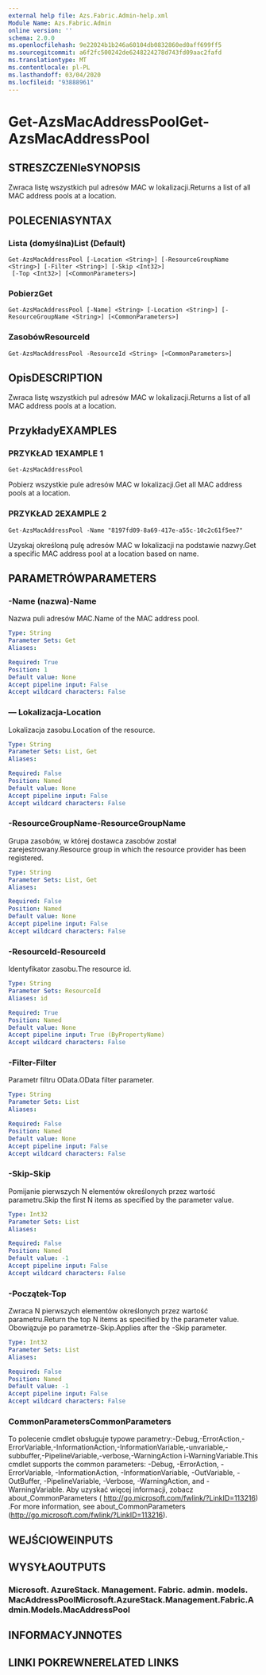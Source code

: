 ```yaml
---
external help file: Azs.Fabric.Admin-help.xml
Module Name: Azs.Fabric.Admin
online version: ''
schema: 2.0.0
ms.openlocfilehash: 9e22024b1b246a60104db0832860ed0aff699ff5
ms.sourcegitcommit: a6f2fc500242de6248224278d743fd09aac2fafd
ms.translationtype: MT
ms.contentlocale: pl-PL
ms.lasthandoff: 03/04/2020
ms.locfileid: "93888961"
---
```

# <span data-ttu-id="1c319-101">Get-AzsMacAddressPool</span><span class="sxs-lookup"><span data-stu-id="1c319-101">Get-AzsMacAddressPool</span></span>

## <span data-ttu-id="1c319-102">STRESZCZENIe</span><span class="sxs-lookup"><span data-stu-id="1c319-102">SYNOPSIS</span></span>
<span data-ttu-id="1c319-103">Zwraca listę wszystkich pul adresów MAC w lokalizacji.</span><span class="sxs-lookup"><span data-stu-id="1c319-103">Returns a list of all MAC address pools at a location.</span></span>

## <span data-ttu-id="1c319-104">POLECENIA</span><span class="sxs-lookup"><span data-stu-id="1c319-104">SYNTAX</span></span>

### <span data-ttu-id="1c319-105">Lista (domyślna)</span><span class="sxs-lookup"><span data-stu-id="1c319-105">List (Default)</span></span>
```
Get-AzsMacAddressPool [-Location <String>] [-ResourceGroupName <String>] [-Filter <String>] [-Skip <Int32>]
 [-Top <Int32>] [<CommonParameters>]
```

### <span data-ttu-id="1c319-106">Pobierz</span><span class="sxs-lookup"><span data-stu-id="1c319-106">Get</span></span>
```
Get-AzsMacAddressPool [-Name] <String> [-Location <String>] [-ResourceGroupName <String>] [<CommonParameters>]
```

### <span data-ttu-id="1c319-107">Zasobów</span><span class="sxs-lookup"><span data-stu-id="1c319-107">ResourceId</span></span>
```
Get-AzsMacAddressPool -ResourceId <String> [<CommonParameters>]
```

## <span data-ttu-id="1c319-108">Opis</span><span class="sxs-lookup"><span data-stu-id="1c319-108">DESCRIPTION</span></span>
<span data-ttu-id="1c319-109">Zwraca listę wszystkich pul adresów MAC w lokalizacji.</span><span class="sxs-lookup"><span data-stu-id="1c319-109">Returns a list of all MAC address pools at a location.</span></span>

## <span data-ttu-id="1c319-110">Przykłady</span><span class="sxs-lookup"><span data-stu-id="1c319-110">EXAMPLES</span></span>

### <span data-ttu-id="1c319-111">PRZYKŁAD 1</span><span class="sxs-lookup"><span data-stu-id="1c319-111">EXAMPLE 1</span></span>
```
Get-AzsMacAddressPool
```

<span data-ttu-id="1c319-112">Pobierz wszystkie pule adresów MAC w lokalizacji.</span><span class="sxs-lookup"><span data-stu-id="1c319-112">Get all MAC address pools at a location.</span></span>

### <span data-ttu-id="1c319-113">PRZYKŁAD 2</span><span class="sxs-lookup"><span data-stu-id="1c319-113">EXAMPLE 2</span></span>
```
Get-AzsMacAddressPool -Name "8197fd09-8a69-417e-a55c-10c2c61f5ee7"
```

<span data-ttu-id="1c319-114">Uzyskaj określoną pulę adresów MAC w lokalizacji na podstawie nazwy.</span><span class="sxs-lookup"><span data-stu-id="1c319-114">Get a specific MAC address pool at a location based on name.</span></span>

## <span data-ttu-id="1c319-115">PARAMETRÓW</span><span class="sxs-lookup"><span data-stu-id="1c319-115">PARAMETERS</span></span>

### <span data-ttu-id="1c319-116">-Name (nazwa)</span><span class="sxs-lookup"><span data-stu-id="1c319-116">-Name</span></span>
<span data-ttu-id="1c319-117">Nazwa puli adresów MAC.</span><span class="sxs-lookup"><span data-stu-id="1c319-117">Name of the MAC address pool.</span></span>

```yaml
Type: String
Parameter Sets: Get
Aliases:

Required: True
Position: 1
Default value: None
Accept pipeline input: False
Accept wildcard characters: False
```

### <span data-ttu-id="1c319-118">— Lokalizacja</span><span class="sxs-lookup"><span data-stu-id="1c319-118">-Location</span></span>
<span data-ttu-id="1c319-119">Lokalizacja zasobu.</span><span class="sxs-lookup"><span data-stu-id="1c319-119">Location of the resource.</span></span>

```yaml
Type: String
Parameter Sets: List, Get
Aliases:

Required: False
Position: Named
Default value: None
Accept pipeline input: False
Accept wildcard characters: False
```

### <span data-ttu-id="1c319-120">-ResourceGroupName</span><span class="sxs-lookup"><span data-stu-id="1c319-120">-ResourceGroupName</span></span>
<span data-ttu-id="1c319-121">Grupa zasobów, w której dostawca zasobów został zarejestrowany.</span><span class="sxs-lookup"><span data-stu-id="1c319-121">Resource group in which the resource provider has been registered.</span></span>

```yaml
Type: String
Parameter Sets: List, Get
Aliases:

Required: False
Position: Named
Default value: None
Accept pipeline input: False
Accept wildcard characters: False
```

### <span data-ttu-id="1c319-122">-ResourceId</span><span class="sxs-lookup"><span data-stu-id="1c319-122">-ResourceId</span></span>
<span data-ttu-id="1c319-123">Identyfikator zasobu.</span><span class="sxs-lookup"><span data-stu-id="1c319-123">The resource id.</span></span>

```yaml
Type: String
Parameter Sets: ResourceId
Aliases: id

Required: True
Position: Named
Default value: None
Accept pipeline input: True (ByPropertyName)
Accept wildcard characters: False
```

### <span data-ttu-id="1c319-124">-Filter</span><span class="sxs-lookup"><span data-stu-id="1c319-124">-Filter</span></span>
<span data-ttu-id="1c319-125">Parametr filtru OData.</span><span class="sxs-lookup"><span data-stu-id="1c319-125">OData filter parameter.</span></span>

```yaml
Type: String
Parameter Sets: List
Aliases:

Required: False
Position: Named
Default value: None
Accept pipeline input: False
Accept wildcard characters: False
```

### <span data-ttu-id="1c319-126">-Skip</span><span class="sxs-lookup"><span data-stu-id="1c319-126">-Skip</span></span>
<span data-ttu-id="1c319-127">Pomijanie pierwszych N elementów określonych przez wartość parametru.</span><span class="sxs-lookup"><span data-stu-id="1c319-127">Skip the first N items as specified by the parameter value.</span></span>

```yaml
Type: Int32
Parameter Sets: List
Aliases:

Required: False
Position: Named
Default value: -1
Accept pipeline input: False
Accept wildcard characters: False
```

### <span data-ttu-id="1c319-128">-Początek</span><span class="sxs-lookup"><span data-stu-id="1c319-128">-Top</span></span>
<span data-ttu-id="1c319-129">Zwraca N pierwszych elementów określonych przez wartość parametru.</span><span class="sxs-lookup"><span data-stu-id="1c319-129">Return the top N items as specified by the parameter value.</span></span>
<span data-ttu-id="1c319-130">Obowiązuje po parametrze-Skip.</span><span class="sxs-lookup"><span data-stu-id="1c319-130">Applies after the -Skip parameter.</span></span>

```yaml
Type: Int32
Parameter Sets: List
Aliases:

Required: False
Position: Named
Default value: -1
Accept pipeline input: False
Accept wildcard characters: False
```

### <span data-ttu-id="1c319-131">CommonParameters</span><span class="sxs-lookup"><span data-stu-id="1c319-131">CommonParameters</span></span>
<span data-ttu-id="1c319-132">To polecenie cmdlet obsługuje typowe parametry:-Debug,-ErrorAction,-ErrorVariable,-InformationAction,-InformationVariable,-unvariable,-subbuffer,-PipelineVariable,-verbose,-WarningAction i-WarningVariable.</span><span class="sxs-lookup"><span data-stu-id="1c319-132">This cmdlet supports the common parameters: -Debug, -ErrorAction, -ErrorVariable, -InformationAction, -InformationVariable, -OutVariable, -OutBuffer, -PipelineVariable, -Verbose, -WarningAction, and -WarningVariable.</span></span> <span data-ttu-id="1c319-133">Aby uzyskać więcej informacji, zobacz about_CommonParameters ( http://go.microsoft.com/fwlink/?LinkID=113216) .</span><span class="sxs-lookup"><span data-stu-id="1c319-133">For more information, see about_CommonParameters (http://go.microsoft.com/fwlink/?LinkID=113216).</span></span>

## <span data-ttu-id="1c319-134">WEJŚCIOWE</span><span class="sxs-lookup"><span data-stu-id="1c319-134">INPUTS</span></span>

## <span data-ttu-id="1c319-135">WYSYŁA</span><span class="sxs-lookup"><span data-stu-id="1c319-135">OUTPUTS</span></span>

### <span data-ttu-id="1c319-136">Microsoft. AzureStack. Management. Fabric. admin. models. MacAddressPool</span><span class="sxs-lookup"><span data-stu-id="1c319-136">Microsoft.AzureStack.Management.Fabric.Admin.Models.MacAddressPool</span></span>

## <span data-ttu-id="1c319-137">INFORMACYJN</span><span class="sxs-lookup"><span data-stu-id="1c319-137">NOTES</span></span>

## <span data-ttu-id="1c319-138">LINKI POKREWNE</span><span class="sxs-lookup"><span data-stu-id="1c319-138">RELATED LINKS</span></span>
